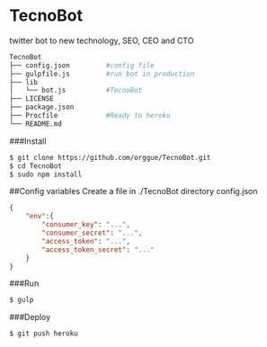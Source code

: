 # TecnoBot
twitter bot to new technology, SEO, CEO and CTO
```zsh
TecnoBot
├── config.json         #config file
├── gulpfile.js         #run bot in production
├── lib
│   └── bot.js          #TecnoBot
├── LICENSE
├── package.json
├── Procfile            #Ready to heroku
└── README.md
```

###Install
```zsh
$ git clone https://github.com/orggue/TecnoBot.git
$ cd TecnoBot
$ sudo npm install
```
##Config variables
Create a file in ./TecnoBot directory config.json
```json
{
    "env":{
        "consumer_key": "...",
        "consumer_secret": "...",
        "access_token": "...",
        "access_token_secret": "..."
    }
}
```
###Run
```zsh
$ gulp
```
###Deploy
```zsh
$ git push heroku
```
